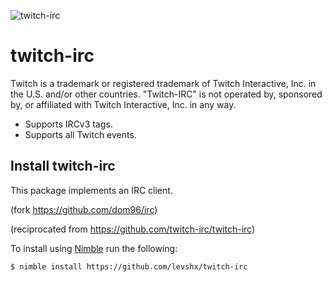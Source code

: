 ![twitch-irc](https://socialify.git.ci/levshx/twitch-irc/image?description=1&font=Inter&forks=1&issues=1&logo=http%3A%2F%2Fi.imgur.com%2F7PMEvN5.png&owner=1&pattern=Circuit%20Board&pulls=1&stargazers=1&theme=Light)

# twitch-irc


Twitch is a trademark or registered trademark of Twitch Interactive, Inc. in the U.S. and/or other countries. "Twitch-IRC" is not operated by, sponsored by, or affiliated with Twitch Interactive, Inc. in any way.

- Supports IRCv3 tags.
- Supports all Twitch events.

## Install twitch-irc

This package implements an IRC client. 

(fork https://github.com/dom96/irc) 

(reciprocated from https://github.com/twitch-irc/twitch-irc)


To install using [Nimble](https://github.com/nim-lang/nimble) run the following:

```
$ nimble install https://github.com/levshx/twitch-irc
```
